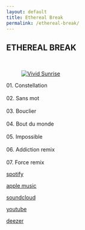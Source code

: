 ```yaml
---
layout: default
title: Ethereal Break
permalink: /ethereal-break/
---
```


<div class="gallery-images">
  <h2 class="gallery-title">ETHEREAL BREAK</h2>
</div>

<br>

<div class="gallery-row">
  <figure>
    <a href="https://too.fm/ethereal-break" target="_blank">
      <img src="/images/ETHEREAL BREAK.png" alt="Vivid Sunrise">
    </a>
  </figure>
    <figcaption
        <strong>01. Constellation<br><br>
        02. Sans mot<br><br>
        03. Bouclier<br><br>
        04. Bout du monde<br><br>
        05. Impossible<br><br>
        06. Addiction remix<br><br>
        07. Force remix</strong>
    </figcaption>
</div>

<div class="image-gallery">
    <p><a href="https://open.spotify.com/intl-fr/album/3ZmC3n91Wm2eiPQxI6vqE4" target="_blank">spotify</a></p>
    <p><a href="https://music.apple.com/us/album/ethereal-break/1776017357" target="_blank">apple music</a></p>
    <p><a href="https://soundcloud.com/nebru/sets/ethereal-break" target="_blank">soundcloud</a></p>
    <p><a href="https://youtu.be/DqbPE__-Qb4" target="_blank">youtube</a></p>
    <p><a href="https://www.deezer.com/fr/album/662258161" target="_blank">deezer</a></p>
</div>
